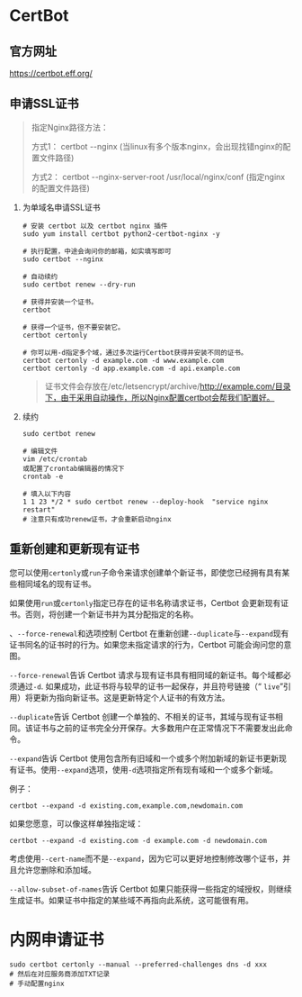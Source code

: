 # CertBot

## 官方网址

https://certbot.eff.org/

## 申请SSL证书

> 指定Nginx路径方法：
>
> 方式1： certbot --nginx    (当linux有多个版本nginx，会出现找错nginx的配置文件路径)
>
> 方式2： certbot --nginx-server-root  /usr/local/nginx/conf    (指定nginx的配置文件路径)

1. 为单域名申请SSL证书

   ```shell
   # 安装 certbot 以及 certbot nginx 插件
   sudo yum install certbot python2-certbot-nginx -y
   
   # 执行配置，中途会询问你的邮箱，如实填写即可
   sudo certbot --nginx
   
   # 自动续约
   sudo certbot renew --dry-run
   
   # 获得并安装一个证书。
   certbot
   
   # 获得一个证书，但不要安装它。
   certbot certonly
   
   # 你可以用-d指定多个域，通过多次运行Certbot获得并安装不同的证书。
   certbot certonly -d example.com -d www.example.com
   certbot certonly -d app.example.com -d api.example.com
   ```

   > 证书文件会存放在/etc/letsencrypt/archive/http://example.com/目录下，由于采用自动操作，所以Nginx配置certbot会帮我们配置好。

2. 续约

   ```shell
   sudo certbot renew
   
   # 编辑文件
   vim /etc/crontab
   或配置了crontab编辑器的情况下
   crontab -e
   
   # 填入以下内容
   1 1 23 */2 * sudo certbot renew --deploy-hook  "service nginx restart"
   # 注意只有成功renew证书，才会重新启动nginx
   ```

## 重新创建和更新现有证书

您可以使用`certonly`或`run`子命令来请求创建单个新证书，即使您已经拥有具有某些相同域名的现有证书。

如果使用`run`或`certonly`指定已存在的证书名称请求证书，Certbot 会更新现有证书。否则，将创建一个新证书并为其分配指定的名称。

、`--force-renewal`和选项控制 Certbot 在重新创建`--duplicate`与`--expand`现有证书同名的证书时的行为。如果您未指定请求的行为，Certbot 可能会询问您的意图。

`--force-renewal`告诉 Certbot 请求与现有证书具有相同域的新证书。每个域都必须通过`-d`. 如果成功，此证书将与较早的证书一起保存，并且符号链接（“ `live`”引用）将更新为指向新证书。这是更新特定个人证书的有效方法。

`--duplicate`告诉 Certbot 创建一个单独的、不相关的证书，其域与现有证书相同。该证书与之前的证书完全分开保存。大多数用户在正常情况下不需要发出此命令。

`--expand`告诉 Certbot 使用包含所有旧域和一个或多个附加新域的新证书更新现有证书。使用`--expand`选项，使用`-d`选项指定所有现有域和一个或多个新域。

例子：

```
certbot --expand -d existing.com,example.com,newdomain.com
```

如果您愿意，可以像这样单独指定域：

```
certbot --expand -d existing.com -d example.com -d newdomain.com
```

考虑使用`--cert-name`而不是`--expand`，因为它可以更好地控制修改哪个证书，并且允许您删除和添加域。

`--allow-subset-of-names`告诉 Certbot 如果只能获得一些指定的域授权，则继续生成证书。如果证书中指定的某些域不再指向此系统，这可能很有用。

# 内网申请证书

```shell
sudo certbot certonly --manual --preferred-challenges dns -d xxx
# 然后在对应服务商添加TXT记录
# 手动配置nginx
```